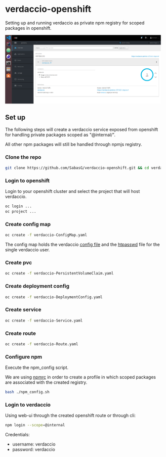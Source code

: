 # verdaccio-openshift

Setting up and running verdaccio as private npm registry for scoped packages in openshift.

![](verdaccio%40openshift.png)

## Set up

The following steps will create a verdaccio service exposed from openshift for handling private packages scoped as "@internal/".

All other npm packages will still be handled through npmjs registry. 

### Clone the repo

```sh
git clone https://github.com/SabasG/verdaccio-openshift.git && cd verdaccio-openshift
```

### Login to openshift

Login to your openshift cluster and select the project that will host verdaccio.

```sh
oc login ...
oc project ...
```

### Create config map

```sh
oc create -f verdaccio-ConfigMap.yaml
```

The config map holds the verdaccio [config file](https://verdaccio.org/docs/en/configuration) and the [htpasswd](https://github.com/verdaccio/monorepo/tree/master/plugins/htpasswd) file for the single verdaccio user.

### Create pvc

```sh
oc create -f verdaccio-PersistentVolumeClaim.yaml
```

### Create deployment config

```sh
oc create -f verdaccio-DeploymentConfig.yaml
```

### Create service

```sh
oc create -f verdaccio-Service.yaml
```

### Create route

```sh
oc create -f verdaccio-Route.yaml
```

### Configure npm

Execute the npm_config script.

We are using [npmrc](https://github.com/deoxxa/npmrc) in order to create a profile in which scoped packages are associated with the created registry.

```sh
bash ./npm_config.sh
```

### Login to verdaccio

Using web-ui through the created openshift route or through cli:

```sh
npm login --scope=@internal
```

Credentials:
- username: verdaccio
- password: verdaccio
